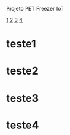 Projeto PET Freezer IoT

  [1](#teste1)
  [2](#teste2)
    [3](#teste3)
  [4](#teste4)
  
  
  # teste1
  
  # teste2
  
  # teste3
  
  # teste4
